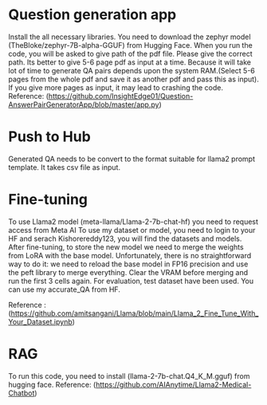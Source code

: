 # Question generation app
Install the all necessary libraries. You need to download the zephyr model (TheBloke/zephyr-7B-alpha-GGUF) from Hugging Face.
When you run the code, you will be asked to give path of the pdf file. Please give the correct path.
Its better to give 5-6 page pdf as input at a time. Because it will take lot of time to generate QA pairs depends upon the system RAM.(Select 5-6 pages from the whole pdf and save it as another pdf and pass this as input).  If you give more pages as input, it may lead to crashing the code.
Reference: (https://github.com/InsightEdge01/Question-AnswerPairGeneratorApp/blob/master/app.py)

# Push to Hub
Generated QA needs to be  convert to the format suitable for llama2 prompt template.
It takes csv file as input.

# Fine-tuning
To use Llama2 model (meta-llama/Llama-2-7b-chat-hf) you need to request access from Meta AI
To use my dataset or model, you need to login to your HF and serach Kishorereddy123, you will find the datasets and models.
After fine-tuning, to store the new model we need to merge the weights from LoRA with the base model. Unfortunately, there is no straightforward way to do it: we need to reload the base model in FP16 precision and use the peft library to merge everything. Clear the VRAM before merging and run the first 3 cells again.
For evaluation, test dataset have been used. You can use my accurate_QA from HF.

Reference : (https://github.com/amitsangani/Llama/blob/main/Llama_2_Fine_Tune_With_Your_Dataset.ipynb)

# RAG
To run this code, you need to install (llama-2-7b-chat.Q4_K_M.gguf) from hugging face.
Reference: (https://github.com/AIAnytime/Llama2-Medical-Chatbot)
